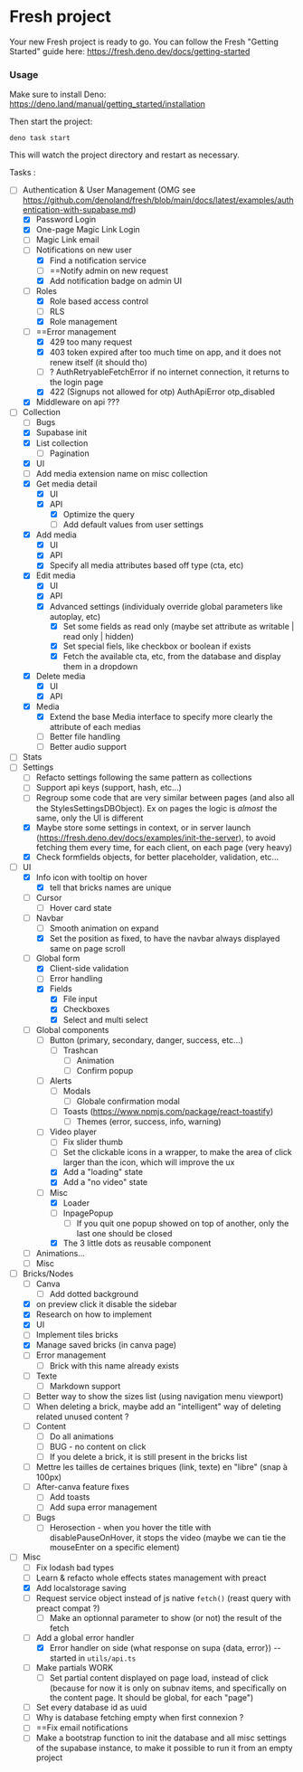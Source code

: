 # Fresh project

Your new Fresh project is ready to go. You can follow the Fresh "Getting
Started" guide here: https://fresh.deno.dev/docs/getting-started

### Usage

Make sure to install Deno: https://deno.land/manual/getting_started/installation

Then start the project:

```
deno task start
```

This will watch the project directory and restart as necessary.

Tasks :
- [ ] Authentication & User Management (OMG see https://github.com/denoland/fresh/blob/main/docs/latest/examples/authentication-with-supabase.md)
  - [x] Password Login
  - [x] One-page Magic Link Login
  - [ ] Magic Link email
  - [ ] Notifications on new user
    - [x] Find a notification service
    - [ ] ==Notify admin on new request
    - [x] Add notification badge on admin UI
  - [ ] Roles
    - [x] Role based access control
    - [ ] RLS
    - [x] Role management
  - [ ] ==Error management
    - [x] 429 too many request
    - [x] 403 token expired after too much time on app, and it does not renew itself (it should tho)
    - [ ] ? AuthRetryableFetchError if no internet connection, it returns to the login page
    - [x] 422 (Signups not allowed for otp) AuthApiError otp_disabled
  - [x] Middleware on api ??? 
- [ ] Collection
  - [ ] Bugs
  - [x] Supabase init
  - [x] List collection
    - [ ] Pagination
  - [x] UI
  - [ ] Add media extension name on misc collection
  - [x] Get media detail
    - [x] UI
    - [x] API
      - [x] Optimize the query
      - [ ] Add default values from user settings
  - [x] Add media
    - [x] UI
    - [x] API
    - [x] Specify all media attributes based off type (cta, etc)
  - [x] Edit media
    - [x] UI
    - [x] API
    - [x] Advanced settings (individualy override global parameters like autoplay, etc)
      - [x] Set some fields as read only (maybe set attribute as writable | read only | hidden)
      - [x] Set special fiels, like checkbox or boolean if exists
      - [x] Fetch the available cta, etc, from the database and display them in a dropdown
  - [x] Delete media
    - [x] UI
    - [x] API
  - [x] Media
    - [x] Extend the base Media interface to specify more clearly the attribute of each medias
    - [ ] Better file handling
    - [ ] Better audio support
- [ ] Stats
- [ ] Settings
  - [ ] Refacto settings following the same pattern as collections
  - [ ] Support api keys (support, hash, etc...)
  - [ ] Regroup some code that are very similar between pages (and also all the StylesSettingsDBObject). Ex on pages the logic is *almost* the same, only the UI is different
  - [x] Maybe store some settings in context, or in server launch (https://fresh.deno.dev/docs/examples/init-the-server), to avoid fetching them every time, for each client, on each page (very heavy)
  - [x] Check formfields objects, for better placeholder, validation, etc...
- [ ] UI
  - [x] Info icon with tooltip on hover
    - [x] tell that bricks names are unique
  - [ ] Cursor
    - [ ] Hover card state
  - [ ] Navbar
    - [ ] Smooth animation on expand
    - [x] Set the position as fixed, to have the navbar always displayed same on page scroll
  - [ ] Global form
    - [x] Client-side validation
    - [ ] Error handling
    - [x] Fields
      - [x] File input
      - [x] Checkboxes
      - [x] Select and multi select
  - [ ] Global components
    - [ ] Button (primary, secondary, danger, success, etc...)
      - [ ] Trashcan
        - [ ] Animation
        - [ ] Confirm popup
    - [ ] Alerts
      - [ ] Modals
        - [ ] Globale confirmation modal
      - [ ] Toasts (https://www.npmjs.com/package/react-toastify)
        - [ ] Themes (error, success, info, warning)
    - [ ] Video player
      - [ ] Fix slider thumb
      - [ ] Set the clickable icons in a wrapper, to make the area of click larger than the icon, which will improve the ux
      - [x] Add a "loading" state
      - [x] Add a "no video" state
    - [ ] Misc
      - [x] Loader
      - [ ] InpagePopup
        - [ ] If you quit one popup showed on top of another, only the last one should be closed
      - [x] The 3 little dots as reusable component
  - [ ] Animations...
  - [ ] Misc
- [ ] Bricks/Nodes
  - [ ] Canva
    - [ ] Add dotted background
  - [x] on preview click it disable the sidebar
  - [x] Research on how to implement
  - [x] UI
  - [ ] Implement tiles bricks
  - [x] Manage saved bricks (in canva page)
  - [ ] Error management
      - [ ] Brick with this name already exists
  - [ ] Texte
    - [ ] Markdown support
  - [ ] Better way to show the sizes list (using navigation menu viewport)
  - [ ] When deleting a brick, maybe add an "intelligent" way of deleting related unused content ?
  - [ ] Content
    - [ ] Do all animations
    - [ ] BUG - no content on click
    - [ ] If you delete a brick, it is still present in the bricks list
  - [ ] Mettre les tailles de certaines briques (link, texte) en "libre" (snap à 100px)
  - [ ] After-canva feature fixes
      - [ ] Add toasts
      - [ ] Add supa error management
  - [ ] Bugs
    - [ ] Herosection - when you hover the title with disablePauseOnHover, it stops the video (maybe we can tie the mouseEnter on a specific element)
- [ ] Misc
  - [ ] Fix lodash bad types
  - [ ] Learn & refacto whole effects states management with preact
  - [x] Add localstorage saving
  - [ ] Request service object instead of js native `fetch()` (reast query with preact compat ?)
    - [ ] Make an optionnal parameter to show (or not) the result of the fetch
  - [ ] Add a global error handler
    - [x] Error handler on side (what response on supa {data, error}) -- started in `utils/api.ts`
  - [ ] Make partials WORK
    - [ ] Set partial content displayed on page load, instead of click (because for now it is only on subnav items, and specifically on the content page. It should be global, for each "page")
  - [ ] Set every database id as uuid
  - [ ] Why is database fetching empty when first connexion ?
  - [ ] ==Fix email notifications
  - [ ] Make a bootstrap function to init the database and all misc settings of the supabase instance, to make it possible to run it from an empty project